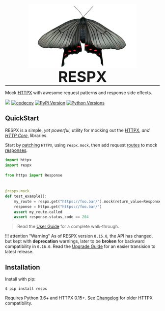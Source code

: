 <p align="center" style="margin: 0 0 10px">
  <img width="350" height="208" src="img/respx.png" alt="RESPX">
</p>

<h1 align="center" style="font-size: 3rem; margin: -15px 0">
RESPX
</h1>

---

Mock [HTTPX](https://www.python-httpx.org/) with awesome request patterns and response side effects.

![](https://github.com/lundberg/respx/workflows/test/badge.svg)
[![codecov](https://codecov.io/gh/lundberg/respx/branch/master/graph/badge.svg)](https://codecov.io/gh/lundberg/respx)
[![PyPi Version](https://img.shields.io/pypi/v/respx.svg)](https://pypi.org/project/respx/)
[![Python Versions](https://img.shields.io/pypi/pyversions/respx.svg)](https://pypi.org/project/respx/)


## QuickStart

RESPX is a simple, *yet powerful*, utility for mocking out the [HTTPX](https://www.python-httpx.org/), *and [HTTP Core](https://www.encode.io/httpcore/)*, libraries.

Start by [patching](guide.md#mock-httpx) `HTTPX`, using `respx.mock`, then add request [routes](guide.md#routing-requests) to mock [responses](guide.md#mocking-responses).

``` python
import httpx
import respx

from httpx import Response


@respx.mock
def test_example():
    my_route = respx.get("https://foo.bar/").mock(return_value=Response(204))
    response = httpx.get("https://foo.bar/")
    assert my_route.called
    assert response.status_code == 204
```

> Read the [User Guide](guide.md) for a complete walk-through.


!!! attention "Warning"
    As of RESPX version `0.15.0`, the API has changed, but kept with **deprecation** warnings, later to be **broken** for backward compatibility in `0.16.0`. Read the [Upgrade Guide](upgrade.md) for an easier transision to latest release.

## Installation

Install with pip:

``` console
$ pip install respx
```

Requires Python 3.6+ and HTTPX 0.15+.
See [Changelog](https://github.com/lundberg/respx/blob/master/CHANGELOG.md) for older HTTPX compatibility.
